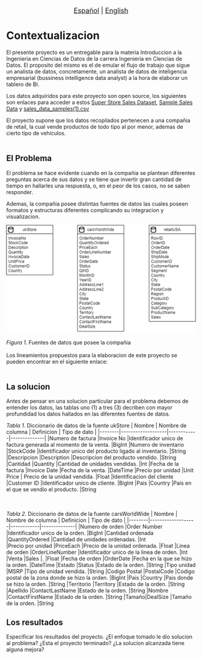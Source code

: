<p align = "center">
<font size ="4.7px"><a href = "https://github.com/spuerta10/projects/blob/main/stores_sales_bi/recursos/traducciones/nombre_curso_espaniol.md">Español</a>
                                                                              |
<a href = "https://github.com/spuerta10/projects/blob/main/stores_sales_bi/README.md">English</a></font> 
</p>

# Contextualizacion
El presente proyecto es un entregable para la materia Introduccion a la Ingenieria en Ciencias de Datos de la carrera Ingenieria en Ciencias de Datos. El proposito del mismo es el de emular el flujo de trabajo que sigue un analista de datos, concretamente, un analista de datos de inteligencia empresarial (bussiness intelligence data analyst) a la hora de elaborar un tablero de BI.  

Los datos adquiridos para este proyecto son open source, los siguientes son enlaces para acceder a estos [Super Store Sales Dataset](https://www.kaggle.com/datasets/rohitsahoo/sales-forecasting), [Sample Sales Data](https://www.kaggle.com/datasets/kyanyoga/sample-sales-data) y [sales_data_samples(1).csv](https://www.google.com/url?sa=t&rct=j&q=&esrc=s&source=web&cd=&cad=rja&uact=8&ved=2ahUKEwjnkdeF9cn6AhVsmIQIHYtvCSMQFnoECAgQAQ&url=https%3A%2F%2Fintersectjobsims.files.wordpress.com%2F2018%2F06%2Fsales_data_sample-1.xlsx&usg=AOvVaw14wOsod1qZzRAUjfwWpkeL)

El proyecto supone que los datos recopilados pertenecen a una compañia de retail, la cual vende productos de todo tipo al por menor, ademas de cierto tipo de vehiculos. 
<br></br>

## El Problema
El problema se hace evidente cuando en la compañia se plantean diferentes preguntas acerca de sus datos y se tiene que invertir gran cantidad de tiempo en hallarles una respuesta, o, en el peor de los casos, no se saben responder. 

Ademas, la compañia posee distintas fuentes de datos las cuales poseen formatos y estructuras diferentes complicando su integracion y visualizacion.

![](https://github.com/spuerta10/projects/blob/main/stores_sales_bi/recursos/imagenes_y_videos/etl_databases/extract_databases.png)

*Figura 1*. Fuentes de datos que posee la compañia
<br></br>
Los lineamientos propuestos para la elaboracion de este proyecto se pueden encontrar en el siguiente enlace: []()
<br></br>

## La solucion
Antes de pensar en una solucion particular para el problema debemos de entender los datos, las tablas uno (1) a tres (3) decriben con mayor profundidad los datos hallados en las diferentes fuentes de datos.

*Tabla 1*. Diccionario de datos de la fuente ukStore
| Nombre | Nombre de columna | Definicion | Tipo de dato |
|--------|-------------------|------------|--------------|
|Numero de factura |Invoice No |Identificador unico de factura generada al momento de la venta. |BigInt 
|Numero de inventario |StockCode |Identificador unico del producto ligado al inventario. |String  
|Descripcion |Description |Descripcion del producto vendido. |String 
|Cantidad |Quantity |Cantidad de unidades vendidas. |Int 
|Fecha de la factura |Invoice Date |Fecha de la venta. |DateTime 
|Precio por unidad |Unit Price | Precio de la unidad vendida. |Float 
|Identificacion del cliente |Customer ID |Identificador unico de cliente. |BigInt
|Pais |Country |Pais en el que se vendio el producto. |String

<br> </br>
*Tabla 2*. Diccionario de datos de la fuente carsWorldWide
| Nombre | Nombre de columna | Definicion | Tipo de dato |
|--------|-------------------|------------|--------------|
|Numero de orden |Order Number |Identificador unico de la orden. |BigInt 
|Cantidad ordenada |QuantityOrdered |Cantidad de unidades ordenadas. |Int  
|Precio por unidad |PriceEach |Precio de la unidad ordenada. |Float 
|Linea de orden |OrderLineNumber |Identificador unico de la linea de orden. |Int 
|Venta |Sales |. |Float 
|Fecha de orden |OrderDate |Fecha en la que se hizo la orden. |DateTime
|Estado |Status |Estado de la orden. |String
|Tipo unidad |MSRP |Tipo de unidad vendida. |String
|Codigo Postal |PostalCode |Codigo postal de la zona donde se hizo la orden. |BigInt
|Pais |Country |Pais donde se hizo la orden. |String
|Territorio |Territory |Estado de la orden. |String
|Apellido |ContactLastName |Estado de la orden. |String
|Nombre |ContactFirstName |Estado de la orden. |String
|Tamaño|DealSize |Tamaño de la orden. |String

## Los resultados
Especificar los resultados del proyecto. ¿El enfoque tomado le dio solucion al problema? ¿Esta el proyecto terminado? ¿La solucion alcanzada tiene alguna mejora?
<br></br>

